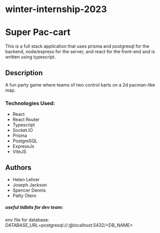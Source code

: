 # winter-internship-2023

# Super Pac-cart
This is a full stack application that uses prisma and postgresql for the backend, node/express for the server, and react for the front-end and is written using typescript.

## Description

A fun party game where teams of two control karts on a 2d pacman-like map. 

### Technologies Used:
* React
* React Router
* Typescript
* Socket.IO
* Prisma
* PostgreSQL
* ExpressJs
* ViteJS
## Authors

* Helen Lehrer
* Joseph Jackson
* Spencer Dennis
* Patty Otero

##### useful tidbits for dev team:
env file for database:
DATABASE_URL=postgresql://<USERNAME>:<PASSWORD>@localhost:5432/<DB_NAME>